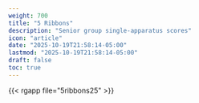 ```yaml
---
weight: 700
title: "5 Ribbons"
description: "Senior group single-apparatus scores"
icon: "article"
date: "2025-10-19T21:58:14-05:00"
lastmod: "2025-10-19T21:58:14-05:00"
draft: false
toc: true
---
```


{{< rgapp file="5ribbons25" >}}